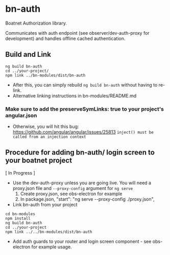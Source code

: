 # bn-auth

Boatnet Authorization library.

Communicates with auth endpoint (see observer/dev-auth-proxy for development) and handles offline cached authentication.

## Build and Link

```
ng build bn-auth
cd ../your-project/
npm link ../bn-modules/dist/bn-auth
```

* After this, you can simply rebuild `ng build bn-auth` without having to re-link.
* Alternative linking instructions in bn-modules/README.md
### Make sure to add the preserveSymLinks: true to your project's angular.json
* Otherwise, you will hit this bug: https://github.com/angular/angular/issues/25813
`inject() must be called from an injection context`

## Procedure for adding bn-auth/ login screen to your boatnet project
[ In Progress ]

* Use the dev-auth-proxy unless you are going live. You will need a proxy.json file and `--proxy-config` argument for `ng serve` 
  1. Create proxy.json, see obs-electron for example
  2. In package.json, "start": "ng serve --proxy-config ./proxy.json",
* Link bn-auth from your project
```
cd bn-modules
npm install
ng build bn-auth
cd ../your-project
npm link ../../bn-modules/dist/bn-auth
```
* Add auth guards to your router and login screen component - see obs-electron for example usage.



